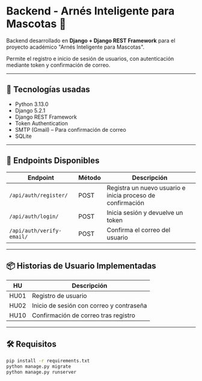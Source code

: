 # Backend - Arnés Inteligente para Mascotas 🐾

Backend desarrollado en **Django + Django REST Framework** para el proyecto académico "Arnés Inteligente para Mascotas".

Permite el registro e inicio de sesión de usuarios, con autenticación mediante token y confirmación de correo.

---

## 🧱 Tecnologías usadas

- Python 3.13.0
- Django 5.2.1
- Django REST Framework
- Token Authentication
- SMTP (Gmail) – Para confirmación de correo
- SQLite

---

## 🚀 Endpoints Disponibles

| Endpoint | Método | Descripción |
|----------|--------|-------------|
| `/api/auth/register/` | POST | Registra un nuevo usuario e inicia proceso de confirmación |
| `/api/auth/login/` | POST | Inicia sesión y devuelve un token |
| `/api/auth/verify-email/` | POST | Confirma el correo del usuario |

---

## 📦 Historias de Usuario Implementadas

| HU | Descripción |
|----|-------------|
| HU01 | Registro de usuario |
| HU02 | Inicio de sesión con correo y contraseña |
| HU10 | Confirmación de correo tras registro |

---

## 🛠️ Requisitos

```bash
pip install -r requirements.txt
python manage.py migrate
python manage.py runserver